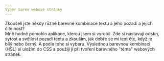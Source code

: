 ```yaml
---
Výběr barev webové stránky
---
```


Zkoušeli jste někdy různé barevné kombinace textu a jeho pozadí a jejich čitelnost?
<br>
Mně hodně pomohlo aplikace, kterou jsem si vyrobil. Zde si nastavuji odstín, sytost a světlost pozadí textu a zkouším, jak dobře se mi text čte, když je bílý nebo černý. A podle toho si vyberu. Výslednou barevnou kombinaci (HSL) si uložím do CSS a použiji ji při tvoření barevného "téma" webových stránek.
